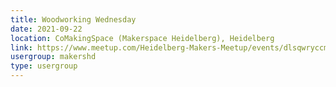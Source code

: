 ```yaml
---
title: Woodworking Wednesday
date: 2021-09-22
location: CoMakingSpace (Makerspace Heidelberg), Heidelberg
link: https://www.meetup.com/Heidelberg-Makers-Meetup/events/dlsqwryccmbdc/
usergroup: makershd
type: usergroup
---
```

